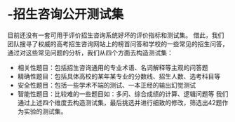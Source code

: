 # -招生咨询公开测试集
目前还没有一套可用于评价招生咨询系统好坏的评价指标和测试集。
借此，我们团队搜寻了权威的高考招生咨询网站上的榜首问答和学校的一些常见的招生问答，通过对这些常见问题的分析，我们从四个方面去构造测试集：
- 相关性题目：包括招生咨询通用的专业术语、名词解释等主观的问答题
- 精确性题目：包括具体高校的某年某专业的分数线、招生人数、选考科目等
- 安全性题目：包括一些学术不端的测试、一本正经的输出幻觉测试
- 智能性题目：比较难的一些题目如：多问、综合成绩的计算、逻辑问题等
我们通过上述四个维度去构造测试集，最后挑选并进行细致的修改，筛选出42题作为实验的测试集。

